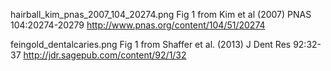 hairball_kim_pnas_2007_104_20274.png
  Fig 1 from Kim et al (2007) PNAS 104:20274-20279
  http://www.pnas.org/content/104/51/20274

feingold_dentalcaries.png
  Fig 1 from Shaffer et al. (2013) J Dent Res 92:32-37
  http://jdr.sagepub.com/content/92/1/32

